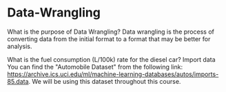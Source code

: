 # Data-Wrangling
What is the purpose of Data Wrangling?
Data wrangling is the process of converting data from the initial format to a format that may be better for analysis.

What is the fuel consumption (L/100k) rate for the diesel car?
Import data
You can find the "Automobile Dataset" from the following link: https://archive.ics.uci.edu/ml/machine-learning-databases/autos/imports-85.data. We will be using this dataset throughout this course.
